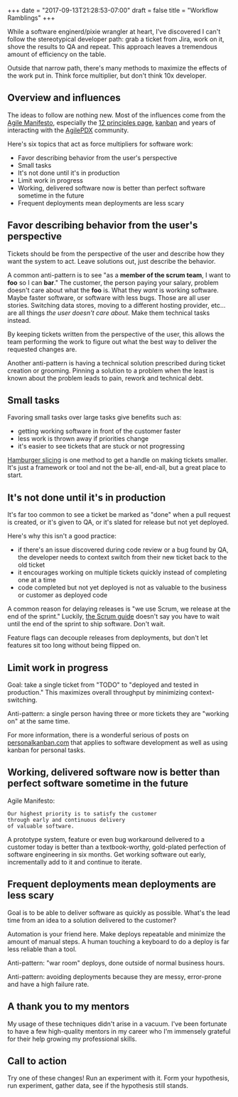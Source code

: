 +++
date = "2017-09-13T21:28:53-07:00"
draft = false
title = "Workflow Ramblings"
+++

While a software enginerd/pixie wrangler at heart, I've discovered I can't follow the stereotypical developer path: grab a ticket from Jira, work on it, shove the results to QA and repeat.  This approach leaves a tremendous amount of efficiency on the table.

Outside that narrow path, there's many methods to maximize the effects of the work put in.  Think force multiplier, but don't think 10x developer.

<!--more-->

## Overview and influences

The ideas to follow are nothing new.  Most of the influences come from the [Agile Manifesto](http://agilemanifesto.org/), especially the [12 principles page](http://agilemanifesto.org/principles.html), [kanban](<https://en.wikipedia.org/wiki/Kanban_(development)>) and years of interacting with the [AgilePDX](http://agilepdx.org/) community.

Here's six topics that act as force multipliers for software work:

* Favor describing behavior from the user's perspective
* Small tasks
* It's not done until it's in production
* Limit work in progress
* Working, delivered software now is better than perfect software sometime in the future
* Frequent deployments mean deployments are less scary

## Favor describing behavior from the user's perspective

Tickets should be from the perspective of the user and describe how they want the system to act.  Leave solutions out, just describe the behavior.

A common anti-pattern is to see "as a **member of the scrum team**, I want to **foo** so I can **bar**."  The customer, the person paying your salary, problem doesn't care about what the **foo** is.  What they *want* is working software.  Maybe faster software, or software with less bugs. Those are all user stories.  Switching data stores, moving to a different hosting provider, etc... are all things *the user doesn't care about*.  Make them technical tasks instead.

By keeping tickets written from the perspective of the user, this allows the team performing the work to figure out what the best way to deliver the requested changes are.  

Another anti-pattern is having a technical solution prescribed during ticket creation or grooming.  Pinning a solution to a problem when the least is known about the problem leads to pain, rework and technical debt.

## Small tasks

Favoring small tasks over large tasks give benefits such as:

* getting working software in front of the customer faster
* less work is thrown away if priorities change
* it's easier to see tickets that are stuck or not progressing

[Hamburger slicing](https://gojko.net/2012/01/23/splitting-user-stories-the-hamburger-method/) is one method to get a handle on making tickets smaller.  It's just a framework or tool and not the be-all, end-all, but a great place to start.

## It's not done until it's in production

It's far too common to see a ticket be marked as "done" when a pull request is created, or it's given to QA, or it's slated for release but not yet deployed.  

Here's why this isn't a good practice:

* if there's an issue discovered during code review or a bug found by QA, the developer needs to context switch from their new ticket back to the old ticket
* it encourages working on multiple tickets quickly instead of completing one at a time
* code completed but not yet deployed is not as valuable to the business or customer as deployed code

A common reason for delaying releases is "we use Scrum, we release at the end of the sprint." Luckily, [the Scrum guide](http://www.scrumguides.org/scrum-guide.html) doesn't say you have to wait until the end of the sprint to ship software.  Don't wait.

Feature flags can decouple releases from deployments, but don't let features sit too long without being flipped on.

## Limit work in progress

Goal: take a single ticket from "TODO" to "deployed and tested in production."  This maximizes overall throughput by minimizing context-switching.

Anti-pattern: a single person having three or more tickets they are "working on" at the same time.

For more information, there is a wonderful serious of posts on [personalkanban.com](http://www.personalkanban.com/pk/primers/the-basics-of-limiting-wip-why-limit-wip-series-post-1/) that applies to software development as well as using kanban for personal tasks.

## Working, delivered software now is better than perfect software sometime in the future

Agile Manifesto:

```
Our highest priority is to satisfy the customer
through early and continuous delivery
of valuable software.
```

A prototype system, feature or even bug workaround delivered to a customer today is better than a textbook-worthy, gold-plated perfection of software engineering in six months.  Get working software out early, incrementally add to it and continue to iterate.

## Frequent deployments mean deployments are less scary

Goal is to be able to deliver software as quickly as possible.  What's the lead time from an idea to a solution delivered to the customer?

Automation is your friend here.  Make deploys repeatable and minimize the amount of manual steps.  A human touching a keyboard to do a deploy is far less reliable than a tool.

Anti-pattern: "war room" deploys, done outside of normal business hours.

Anti-pattern: avoiding deployments because they are messy, error-prone and have a high failure rate.

## A thank you to my mentors

My usage of these techniques didn't arise in a vacuum.  I've been fortunate to have a few high-quality mentors in my career who I'm immensely grateful for their help growing my professional skills.

## Call to action

Try one of these changes!  Run an experiment with it.  Form your hypothesis, run experiment, gather data, see if the hypothesis still stands.
